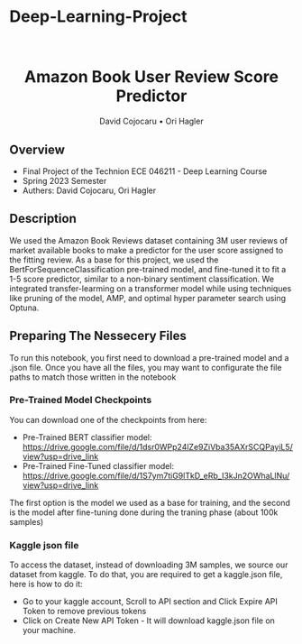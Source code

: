 # Deep-Learning-Project

<h1 align="center">
  <br>
Amazon Book User Review Score Predictor
  <br>

</h1>
  <p align="center">
    David Cojocaru</a> •
    Ori Hagler</a>
  </p>

## Overview

- Final Project of the Technion ECE 046211 - Deep Learning Course
- Spring 2023 Semester
- Authers: David Cojocaru, Ori Hagler

## Description

We used the Amazon Book Reviews dataset containing 3M user reviews of market available books to make a predictor for the user score assigned to the fitting review.
As a base for this project, we used the BertForSequenceClassification pre-trained model, and fine-tuned it to fit a 1-5 score predictor, similar to a non-binary sentiment classification.
We integrated transfer-learming on a transformer model while using techniques like pruning of the model, AMP, and optimal hyper parameter search using Optuna.

## Preparing The Nessecery Files
To run this notebook, you first need to download a pre-trained model and a .json file.
Once you have all the files, you may want to configurate the file paths to match those written in the notebook

### Pre-Trained Model Checkpoints
You can download one of the checkpoints from here:

- Pre-Trained BERT classifier model: https://drive.google.com/file/d/1dsr0WPp24lZe9ZiVba35AXrSCQPayiL5/view?usp=drive_link
- Pre-Trained Fine-Tuned classifier model: https://drive.google.com/file/d/1S7ym7tiG9lTkD_eRb_I3kJn2OWhaLlNu/view?usp=drive_link

The first option is the model we used as a base for training, and the second is the model after fine-tuning done during the traning phase (about 100k samples)

### Kaggle json file
To access the dataset, instead of downloading 3M samples, we source our dataset from kaggle.
To do that, you are required to get a kaggle.json file, here is how to do it:

- Go to your kaggle account, Scroll to API section and Click Expire API Token to remove previous tokens
- Click on Create New API Token - It will download kaggle.json file on your machine.
